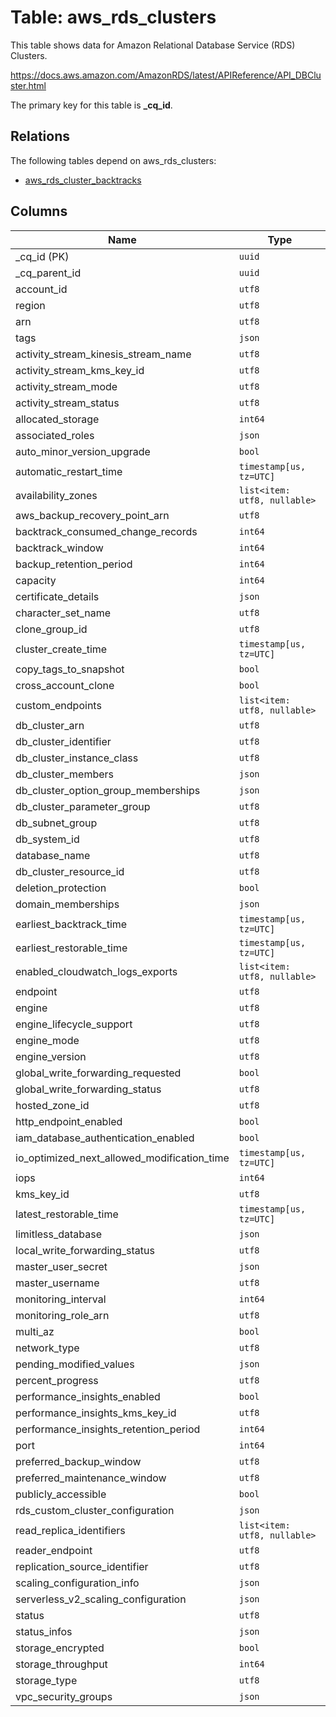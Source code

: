 # Table: aws_rds_clusters

This table shows data for Amazon Relational Database Service (RDS) Clusters.

https://docs.aws.amazon.com/AmazonRDS/latest/APIReference/API_DBCluster.html

The primary key for this table is **_cq_id**.

## Relations

The following tables depend on aws_rds_clusters:
  - [aws_rds_cluster_backtracks](aws_rds_cluster_backtracks.md)

## Columns

| Name          | Type          |
| ------------- | ------------- |
|_cq_id (PK)|`uuid`|
|_cq_parent_id|`uuid`|
|account_id|`utf8`|
|region|`utf8`|
|arn|`utf8`|
|tags|`json`|
|activity_stream_kinesis_stream_name|`utf8`|
|activity_stream_kms_key_id|`utf8`|
|activity_stream_mode|`utf8`|
|activity_stream_status|`utf8`|
|allocated_storage|`int64`|
|associated_roles|`json`|
|auto_minor_version_upgrade|`bool`|
|automatic_restart_time|`timestamp[us, tz=UTC]`|
|availability_zones|`list<item: utf8, nullable>`|
|aws_backup_recovery_point_arn|`utf8`|
|backtrack_consumed_change_records|`int64`|
|backtrack_window|`int64`|
|backup_retention_period|`int64`|
|capacity|`int64`|
|certificate_details|`json`|
|character_set_name|`utf8`|
|clone_group_id|`utf8`|
|cluster_create_time|`timestamp[us, tz=UTC]`|
|copy_tags_to_snapshot|`bool`|
|cross_account_clone|`bool`|
|custom_endpoints|`list<item: utf8, nullable>`|
|db_cluster_arn|`utf8`|
|db_cluster_identifier|`utf8`|
|db_cluster_instance_class|`utf8`|
|db_cluster_members|`json`|
|db_cluster_option_group_memberships|`json`|
|db_cluster_parameter_group|`utf8`|
|db_subnet_group|`utf8`|
|db_system_id|`utf8`|
|database_name|`utf8`|
|db_cluster_resource_id|`utf8`|
|deletion_protection|`bool`|
|domain_memberships|`json`|
|earliest_backtrack_time|`timestamp[us, tz=UTC]`|
|earliest_restorable_time|`timestamp[us, tz=UTC]`|
|enabled_cloudwatch_logs_exports|`list<item: utf8, nullable>`|
|endpoint|`utf8`|
|engine|`utf8`|
|engine_lifecycle_support|`utf8`|
|engine_mode|`utf8`|
|engine_version|`utf8`|
|global_write_forwarding_requested|`bool`|
|global_write_forwarding_status|`utf8`|
|hosted_zone_id|`utf8`|
|http_endpoint_enabled|`bool`|
|iam_database_authentication_enabled|`bool`|
|io_optimized_next_allowed_modification_time|`timestamp[us, tz=UTC]`|
|iops|`int64`|
|kms_key_id|`utf8`|
|latest_restorable_time|`timestamp[us, tz=UTC]`|
|limitless_database|`json`|
|local_write_forwarding_status|`utf8`|
|master_user_secret|`json`|
|master_username|`utf8`|
|monitoring_interval|`int64`|
|monitoring_role_arn|`utf8`|
|multi_az|`bool`|
|network_type|`utf8`|
|pending_modified_values|`json`|
|percent_progress|`utf8`|
|performance_insights_enabled|`bool`|
|performance_insights_kms_key_id|`utf8`|
|performance_insights_retention_period|`int64`|
|port|`int64`|
|preferred_backup_window|`utf8`|
|preferred_maintenance_window|`utf8`|
|publicly_accessible|`bool`|
|rds_custom_cluster_configuration|`json`|
|read_replica_identifiers|`list<item: utf8, nullable>`|
|reader_endpoint|`utf8`|
|replication_source_identifier|`utf8`|
|scaling_configuration_info|`json`|
|serverless_v2_scaling_configuration|`json`|
|status|`utf8`|
|status_infos|`json`|
|storage_encrypted|`bool`|
|storage_throughput|`int64`|
|storage_type|`utf8`|
|vpc_security_groups|`json`|